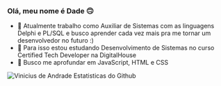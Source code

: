 ### Olá, meu nome é Dade 🙃

- 🌱 Atualmente trabalho como Auxiliar de Sistemas com as linguagens Delphi e PL/SQL e busco aprender cada vez mais pra me tornar um desenvolvedor no futuro :)
- 🔭 Para isso estou estudando Desenvolvimento de Sistemas no curso Certified Tech Developer na DigitalHouse 
- 👯 Busco me aprofundar em JavaScript, HTML e CSS

![Vinicius de Andrade Estatisticas do Github](https://github-readme-stats.vercel.app/api?username=andradeviniicius&show_icons=true&theme=radical)
